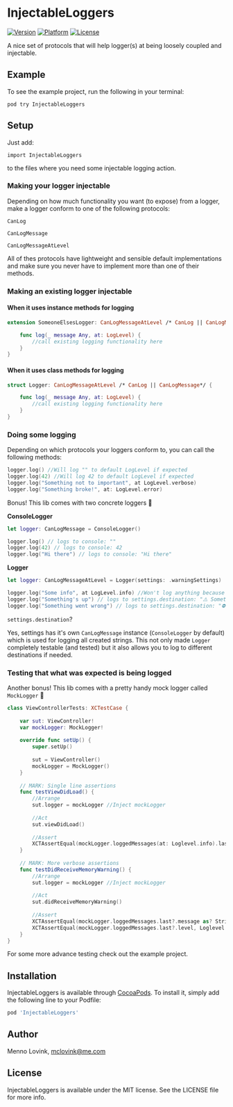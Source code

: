 # InjectableLoggers
 [![Version](http://img.shields.io/cocoapods/v/InjectableLoggers.svg?style=flat)](http://cocoapods.org/pods/Zoomy) [![Platform](http://img.shields.io/cocoapods/p/InjectableLoggers.svg?style=flat)](http://cocoapods.org/pods/Zoomy) [![License](http://img.shields.io/cocoapods/l/InjectableLoggers.svg?style=flat)](LICENSE)

A nice set of protocols that will help logger(s) at being loosely coupled and injectable.

## Example

To see the example project, run the following in your terminal:

`pod try InjectableLoggers`

## Setup
Just add: 

`import InjectableLoggers`

to the files where you need some injectable logging action.

### Making your logger injectable

Depending on how much functionality you want (to expose) from a logger, make a logger conform to one of the following protocols:

`CanLog`

`CanLogMessage`

`CanLogMessageAtLevel`

All of thes protocols have lightweight and sensible default implementations and make sure you never have to implement more than one of their methods.

### Making an existing logger injectable

#### When it uses instance methods for logging

```swift
extension SomeoneElsesLogger: CanLogMessageAtLevel /* CanLog || CanLogMessage*/ {

	func log(_ message Any, at: LogLevel) {
		//call existing logging functionality here
	}
}
```

#### When it uses class methods for logging

```swift
struct Logger: CanLogMessageAtLevel /* CanLog || CanLogMessage*/ {

	func log(_ message Any, at: LogLevel) {
		//call existing logging functionality here
	}
}
```

### Doing some logging

Depending on which protocols your loggers conform to, you can call the following methods:

```swift
logger.log() //Will log "" to default LogLevel if expected
logger.log(42) //Will log 42 to default LogLevel if expected
logger.log("Something not to important", at LogLevel.verbose)
logger.log("Something broke!", at: LogLevel.error)
```

Bonus! This lib comes with two concrete loggers 🎉

**ConsoleLogger**

```swift
let logger: CanLogMessage = ConsoleLogger()

logger.log() // logs to console: ""
logger.log(42) // logs to console: 42
logger.log("Hi there") // logs to console: "Hi there"
```

**Logger**

```swift
let logger: CanLogMessageAtLevel = Logger(settings: .warningSettings)

logger.log("Some info", at LogLevel.info) //Won't log anything because of settings
logger.log("Something's up") // logs to settings.destination: "⚠️ Something's up"
logger.log("Something went wrong") // logs to settings.destination: "⛔️ Something's up"
```

`settings.destination`?

Yes, settings has it's own `CanLogMessage` instance (`ConsoleLogger` by default) which is used for logging all created strings. This not only made `Logger` completely testable (and tested) but it also allows you to log to different destinations if needed.


### Testing that what was expected is being logged
Another bonus! This lib comes with a pretty handy mock logger called `MockLogger` 🎉

```swift
class ViewControllerTests: XCTestCase {
    
    var sut: ViewController!
    var mockLogger: MockLogger!
    
    override func setUp() {
        super.setUp()
        
        sut = ViewController()
        mockLogger = MockLogger()
    }
    
    // MARK: Single line assertions
    func testViewDidLoad() {
        //Arrange
        sut.logger = mockLogger //Inject mockLogger
        
        //Act
        sut.viewDidLoad()
        
        //Assert
        XCTAssertEqual(mockLogger.loggedMessages(at: Loglevel.info).last?.message as? String, "viewDidLoad()")
    }
    
    // MARK: More verbose assertions
    func testDidReceiveMemoryWarning() {
        //Arrange
        sut.logger = mockLogger //Inject mockLogger
        
        //Act
        sut.didReceiveMemoryWarning()
        
        //Assert
        XCTAssertEqual(mockLogger.loggedMessages.last?.message as? String, "didReceiveMemoryWarning()")
        XCTAssertEqual(mockLogger.loggedMessages.last?.level, Loglevel.warning)
    }
}
```

For some more advance testing check out the example project.

## Installation

InjectableLoggers is available through [CocoaPods](http://cocoapods.org). To install
it, simply add the following line to your Podfile:

```ruby
pod 'InjectableLoggers'
```

## Author

Menno Lovink, mclovink@me.com

## License

InjectableLoggers is available under the MIT license. See the LICENSE file for more info.
